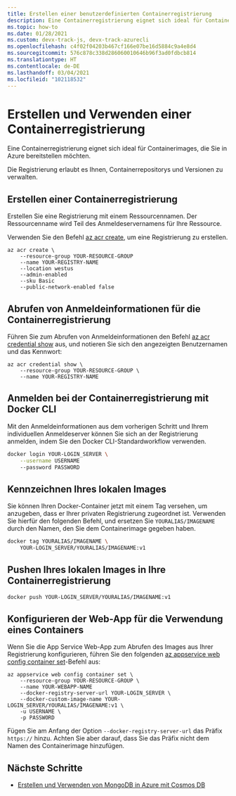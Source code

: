 ```yaml
---
title: Erstellen einer benutzerdefinierten Containerregistrierung
description: Eine Containerregistrierung eignet sich ideal für Containerimages, die Sie in Azure bereitstellen möchten. Die Registrierung erlaubt es Ihnen, Containerrepositorys und Versionen zu verwalten.
ms.topic: how-to
ms.date: 01/28/2021
ms.custom: devx-track-js, devx-track-azurecli
ms.openlocfilehash: c4f02f04203b467cf166e07be16d5884c9a4e8d4
ms.sourcegitcommit: 576c878c338d286060010646b96f3ad0fdbcb814
ms.translationtype: HT
ms.contentlocale: de-DE
ms.lasthandoff: 03/04/2021
ms.locfileid: "102118532"
---
```

# <a name="create-and-use-container-registry"></a>Erstellen und Verwenden einer Containerregistrierung

Eine Containerregistrierung eignet sich ideal für Containerimages, die Sie in Azure bereitstellen möchten.

Die Registrierung erlaubt es Ihnen, Containerrepositorys und Versionen zu verwalten.  

## <a name="create-a-container-registry"></a>Erstellen einer Containerregistrierung

Erstellen Sie eine Registrierung mit einem Ressourcennamen. Der Ressourcenname wird Teil des Anmeldeservernamens für Ihre Ressource. 

Verwenden Sie den Befehl [az acr create](/cli/azure/acr#az_acr_create), um eine Registrierung zu erstellen. 

```azurecli
az acr create \
    --resource-group YOUR-RESOURCE-GROUP
    --name YOUR-REGISTRY-NAME 
    --location westus 
    --admin-enabled
    --sku Basic
    --public-network-enabled false
```

## <a name="get-container-registry-credentials"></a>Abrufen von Anmeldeinformationen für die Containerregistrierung

Führen Sie zum Abrufen von Anmeldeinformationen den Befehl [az acr credential show](/cli/azure/acr/credential#az_acr_credential_show) aus, und notieren Sie sich den angezeigten Benutzernamen und das Kennwort:

```azurecli
az acr credential show \
    --resource-group YOUR-RESOURCE-GROUP \
    --name YOUR-REGISTRY-NAME
```

## <a name="login-to-container-registry-with-docker-cli"></a>Anmelden bei der Containerregistrierung mit Docker CLI

Mit den Anmeldeinformationen aus dem vorherigen Schritt und Ihrem individuellen Anmeldeserver können Sie sich an der Registrierung anmelden, indem Sie den Docker CLI-Standardworkflow verwenden.

```bash
docker login YOUR-LOGIN_SERVER \
    --username USERNAME
    --password PASSWORD
```

## <a name="tag-your-local-image"></a>Kennzeichnen Ihres lokalen Images

Sie können Ihren Docker-Container jetzt mit einem Tag versehen, um anzugeben, dass er Ihrer privaten Registrierung zugeordnet ist. Verwenden Sie hierfür den folgenden Befehl, und ersetzen Sie `YOURALIAS/IMAGENAME` durch den Namen, den Sie dem Containerimage gegeben haben.

```bash
docker tag YOURALIAS/IMAGENAME \
    YOUR-LOGIN_SERVER/YOURALIAS/IMAGENAME:v1
```

## <a name="push-your-local-image-to-your-container-registry"></a>Pushen Ihres lokalen Images in Ihre Containerregistrierung

```bash
docker push YOUR-LOGIN_SERVER/YOURALIAS/IMAGENAME:v1
```

## <a name="configure-web-app-to-use-container"></a>Konfigurieren der Web-App für die Verwendung eines Containers 

Wenn Sie die App Service Web-App zum Abrufen des Images aus Ihrer Registrierung konfigurieren, führen Sie den folgenden [az appservice web config container set](/cli/azure/webapp/config/container#az_webapp_config_container_set)-Befehl aus:

```azurecli
az appservice web config container set \
    --resource-group YOUR-RESOURCE-GROUP \
    --name YOUR-WEBAPP-NAME
    --docker-registry-server-url YOUR-LOGIN_SERVER \
    --docker-custom-image-name YOUR-LOGIN_SERVER/YOURALIAS/IMAGENAME:v1 \
    -u USERNAME \
    -p PASSWORD
```

Fügen Sie am Anfang der Option `--docker-registry-server-url` das Präfix `https://` hinzu. Achten Sie aber darauf, dass Sie das Präfix nicht dem Namen des Containerimage hinzufügen.

## <a name="next-steps"></a>Nächste Schritte

* [Erstellen und Verwenden von MongoDB in Azure mit Cosmos DB](create-mongodb-cosmosdb.md)